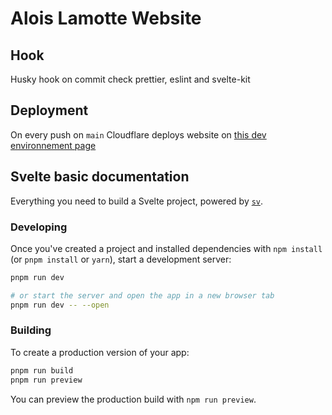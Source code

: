 # Alois Lamotte Website

## Hook

Husky hook on commit check prettier, eslint and svelte-kit

## Deployment

On every push on `main` Cloudflare deploys website on [this dev environnement page](https://alois-lamotte.pages.dev/)

## Svelte basic documentation

Everything you need to build a Svelte project, powered by [`sv`](https://github.com/sveltejs/cli).

### Developing

Once you've created a project and installed dependencies with `npm install` (or `pnpm install` or `yarn`), start a development server:

```bash
pnpm run dev

# or start the server and open the app in a new browser tab
pnpm run dev -- --open
```

### Building

To create a production version of your app:

```bash
pnpm run build
pnpm run preview
```

You can preview the production build with `npm run preview`.

